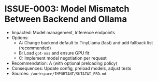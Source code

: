 # ISSUE-0003: Model Mismatch Between Backend and Ollama

- Impacted: Model management, Inference endpoints
- Options:
  - A: Change backend default to TinyLlama (fast) and add fallback list (recommended)
  - B: Load `gpt-oss` and ensure GPU fit
  - C: Implement model negotiation per request
- Recommendation: A (with optional preloading policy)
- Consequences: Update config, preload models, adjust tests
- Sources: `/workspace/IMPORTANT/SUTAZAI_PRD.md`